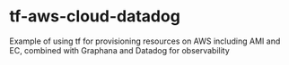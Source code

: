 # tf-aws-cloud-datadog

Example of using tf for provisioning resources on AWS including AMI and EC,
combined with Graphana and Datadog for observability